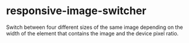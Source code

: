 # responsive-image-switcher
Switch between four different sizes of the same image depending on the width of the element that contains the image and the device pixel ratio.
